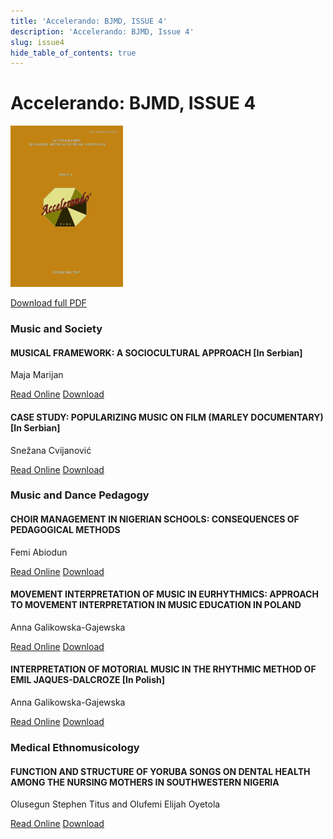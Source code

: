 ```yaml
---
title: 'Accelerando: BJMD, ISSUE 4'
description: 'Accelerando: BJMD, Issue 4'
slug: issue4
hide_table_of_contents: true
---
```


# Accelerando: BJMD, ISSUE 4

<!-- truncate -->

![Accelerndo: BJMD, Issue 4](accelerandoBJMD2019.png)

[Download full PDF](https://accelerandobjmd.weebly.com/uploads/6/9/5/0/6950835/accelerando_issue4_2019.pdf)

### Music and Society

#### MUSICAL FRAMEWORK: A SOCIOCULTURAL APPROACH [In Serbian]

Maja Marijan

[Read Online](/articles/issue4/sociocultural-approach-to-music) [Download](https://drive.google.com/file/d/1__zTaV_aeQppEIqgvZWw9SnG1uFVzHZG/view?usp=sharing)

#### CASE STUDY: POPULARIZING MUSIC ON FILM (MARLEY DOCUMENTARY) [In Serbian]

Snežana Cvijanović

[Read Online](/articles/issue4/popularizing-music-on-film) [Download](https://drive.google.com/file/d/1420xLxphlhH4KoYuUay1rwhyMRO9_NtB/view?usp=sharing)

### Music and Dance Pedagogy

#### CHOIR MANAGEMENT IN NIGERIAN SCHOOLS: CONSEQUENCES OF PEDAGOGICAL METHODS

Femi Abiodun

[Read Online](/articles/issue4/choir-management-in-nigerian-schools) [Download](https://drive.google.com/file/d/1kkQaPttQqTn2RpNxKTBJ4ye_WQa7vPE1/view?usp=sharing)

#### MOVEMENT INTERPRETATION OF MUSIC IN EURHYTHMICS: APPROACH TO MOVEMENT INTERPRETATION IN MUSIC EDUCATION IN POLAND

Anna Galikowska-Gajewska

[Read Online](/articles/issue4/approach-to-movement-interpretation-in-music-education-in-poland) [Download](https://drive.google.com/file/d/1Gxyn1XavkO4IJweTmBAMe-06W2YDn1el/view?usp=sharing)

#### INTERPRETATION OF MOTORIAL MUSIC IN THE RHYTHMIC METHOD OF EMIL JAQUES-DALCROZE [In Polish]

Anna Galikowska-Gajewska

[Read Online](/articles/issue4/rhythmic-method-of-emil-jaques-dalcroze) [Download](https://drive.google.com/file/d/1zDwGqaNaIKvckMu-Xqz5TNIwqoffZEG2/view?usp=sharing)

### Medical Ethnomusicology

#### FUNCTION AND STRUCTURE OF YORUBA SONGS ON DENTAL HEALTH AMONG THE NURSING MOTHERS IN SOUTHWESTERN NIGERIA

Olusegun Stephen Titus and Olufemi Elijah Oyetola​

[Read Online](/articles/issue4/function-and-structure-of-yoruba-songs-on-dental-health) [Download](https://drive.google.com/file/d/1FtekTfUYQ4VgYpUe5C97Jn71a_WIBEVs/view?usp=sharing)

